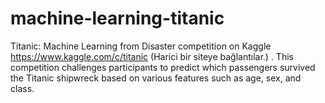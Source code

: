 # machine-learning-titanic
 Titanic: Machine Learning from Disaster competition on Kaggle https://www.kaggle.com/c/titanic (Harici bir siteye bağlantılar.) . This competition challenges participants to predict which passengers survived the Titanic shipwreck based on various features such as age, sex, and class.
